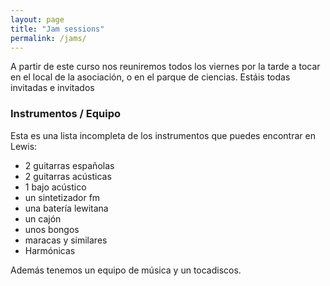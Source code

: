 ```yaml
---
layout: page
title: "Jam sessions"
permalink: /jams/
---
```



A partir de este curso nos reuniremos todos los viernes por la tarde a tocar en
el local de la asociación, o en el parque de ciencias. Estáis todas invitadas e
invitados

### Instrumentos / Equipo
Esta es una lista incompleta de los instrumentos que puedes encontrar en Lewis:
- 2 guitarras españolas
- 2 guitarras acústicas
- 1 bajo acústico
- un sintetizador fm
- una batería lewitana
- un cajón
- unos bongos
- maracas y similares
- Harmónicas

Además tenemos un equipo de música y un tocadiscos.
